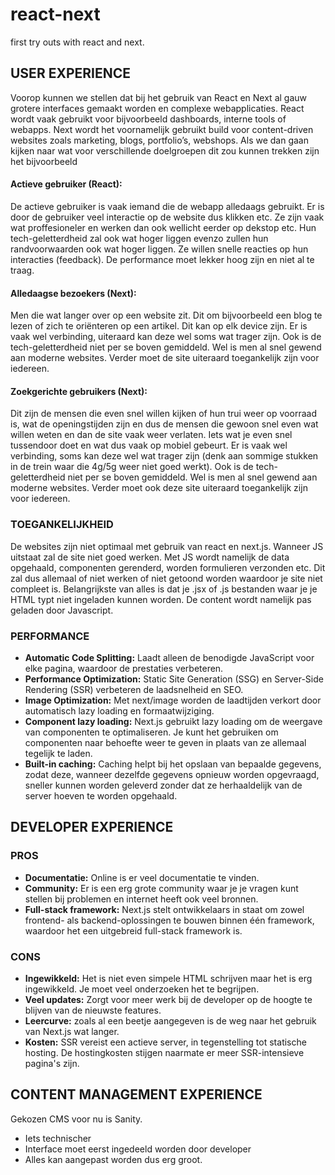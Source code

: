 # react-next
first try outs with react and next.

## USER EXPERIENCE
Voorop kunnen we stellen dat bij het gebruik van React en Next al gauw grotere interfaces gemaakt worden en complexe webapplicaties. React wordt vaak gebruikt voor bijvoorbeeld dashboards, interne tools of webapps. 
Next wordt het voornamelijk gebruikt build voor content-driven websites zoals marketing, blogs, portfolio’s, webshops. Als we dan gaan kijken naar wat voor verschillende doelgroepen dit zou kunnen trekken zijn het bijvoorbeeld 

#### Actieve gebruiker (React):
De actieve gebruiker is vaak iemand die de webapp alledaags gebruikt. Er is door de gebruiker veel interactie op de website dus klikken etc. Ze zijn vaak wat proffesioneler en werken dan ook wellicht eerder op dekstop etc. Hun tech-geletterdheid zal ook wat hoger liggen evenzo zullen hun randvoorwaarden ook wat hoger liggen. Ze willen snelle reacties op hun interacties (feedback). De performance moet lekker hoog zijn en niet al te traag.  

#### Alledaagse bezoekers (Next):
Men die wat langer over op een website zit. Dit om bijvoorbeeld een blog te lezen of zich te oriënteren op een artikel. Dit kan op elk device zijn. Er is vaak wel verbinding, uiteraard kan deze wel soms wat trager zijn. Ook is de tech-geletterdheid niet per se boven gemiddeld. Wel is men al snel gewend aan moderne websites. Verder moet de site uiteraard toegankelijk zijn voor iedereen.

#### Zoekgerichte gebruikers (Next):
Dit zijn de mensen die even snel willen kijken of hun trui weer op voorraad is, wat de openingstijden zijn en dus de mensen die gewoon snel even wat willen weten en dan de site vaak weer verlaten. Iets wat je even snel tussendoor doet en wat dus vaak op mobiel gebeurt. Er is vaak wel verbinding, soms kan deze wel wat trager zijn (denk aan sommige stukken in de trein waar die 4g/5g weer niet goed werkt). Ook is de tech-geletterdheid niet per se boven gemiddeld. Wel is men al snel gewend aan moderne websites. Verder moet ook  deze site uiteraard toegankelijk zijn voor iedereen.


### TOEGANKELIJKHEID
De websites zijn niet optimaal met gebruik van react en next.js. 
Wanneer JS uitstaat zal de site niet goed werken. Met JS wordt namelijk de data opgehaald, componenten gerenderd, worden formulieren verzonden etc. Dit zal dus allemaal of niet werken of niet getoond worden waardoor je site niet compleet is. 
Belangrijkste van alles is dat je .jsx of .js bestanden waar je je HTML typt niet ingeladen kunnen worden. De content wordt namelijk pas geladen door Javascript.  


### PERFORMANCE
- **Automatic Code Splitting:** Laadt alleen de benodigde JavaScript voor elke pagina, waardoor de prestaties verbeteren.
- **Performance Optimization:** Static Site Generation (SSG) en Server-Side Rendering (SSR) verbeteren de laadsnelheid en SEO.
- **Image Optimization:** Met next/image worden de laadtijden verkort door automatisch lazy loading en formaatwijziging.
- **Component lazy loading:** Next.js gebruikt lazy loading om de weergave van componenten te optimaliseren. Je kunt het gebruiken om componenten naar behoefte weer te geven in plaats van ze allemaal tegelijk te laden.
- **Built-in caching:**  Caching helpt bij het opslaan van bepaalde gegevens, zodat deze, wanneer dezelfde gegevens opnieuw worden opgevraagd, sneller kunnen worden geleverd zonder dat ze herhaaldelijk van de server hoeven te worden opgehaald.


## DEVELOPER EXPERIENCE
### PROS
- **Documentatie:** Online is er veel documentatie te vinden.
- **Community:** Er is een erg grote community waar je je vragen kunt stellen bij problemen en internet heeft ook veel bronnen.
- **Full-stack framework:** Next.js stelt ontwikkelaars in staat om zowel frontend- als backend-oplossingen te bouwen binnen één framework, waardoor het een uitgebreid full-stack framework is.

### CONS
- **Ingewikkeld:** Het is niet even simpele HTML schrijven maar het is erg ingewikkeld. Je moet veel onderzoeken het te begrijpen.
- **Veel updates:** Zorgt voor meer werk bij de developer op de hoogte te blijven van de nieuwste features. 
- **Leercurve:** zoals al een beetje aangegeven is de weg naar het gebruik van Next.js wat langer. 
- **Kosten:** SSR vereist een actieve server, in tegenstelling tot statische hosting. De hostingkosten stijgen naarmate er meer SSR-intensieve pagina's zijn. 


## CONTENT MANAGEMENT EXPERIENCE
Gekozen CMS voor nu is Sanity.
- Iets technischer
- Interface moet eerst ingedeeld worden door developer
- Alles kan aangepast worden dus erg groot. 
